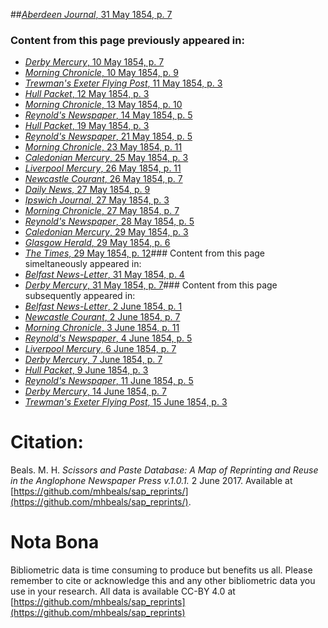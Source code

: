 ##[*Aberdeen Journal*, 31 May 1854, p. 7](https://mhbeals.github.io/sap_html/Aberdeen-Journal/Aberdeen-Journal-31-May-1854-p-7)

### Content from this page previously appeared in:
+ [*Derby Mercury*, 10 May 1854, p. 7](https://mhbeals.github.io/sap_html/Derby-Mercury/Derby-Mercury-10-May-1854-p-7)
+ [*Morning Chronicle*, 10 May 1854, p. 9](https://mhbeals.github.io/sap_html/Morning-Chronicle/Morning-Chronicle-10-May-1854-p-9)
+ [*Trewman's Exeter Flying Post*, 11 May 1854, p. 3](https://mhbeals.github.io/sap_html/Trewman's-Exeter-Flying-Post/Trewman's-Exeter-Flying-Post-11-May-1854-p-3)
+ [*Hull Packet*, 12 May 1854, p. 3](https://mhbeals.github.io/sap_html/Hull-Packet/Hull-Packet-12-May-1854-p-3)
+ [*Morning Chronicle*, 13 May 1854, p. 10](https://mhbeals.github.io/sap_html/Morning-Chronicle/Morning-Chronicle-13-May-1854-p-10)
+ [*Reynold's Newspaper*, 14 May 1854, p. 5](https://mhbeals.github.io/sap_html/Reynold's-Newspaper/Reynold's-Newspaper-14-May-1854-p-5)
+ [*Hull Packet*, 19 May 1854, p. 3](https://mhbeals.github.io/sap_html/Hull-Packet/Hull-Packet-19-May-1854-p-3)
+ [*Reynold's Newspaper*, 21 May 1854, p. 5](https://mhbeals.github.io/sap_html/Reynold's-Newspaper/Reynold's-Newspaper-21-May-1854-p-5)
+ [*Morning Chronicle*, 23 May 1854, p. 11](https://mhbeals.github.io/sap_html/Morning-Chronicle/Morning-Chronicle-23-May-1854-p-11)
+ [*Caledonian Mercury*, 25 May 1854, p. 3](https://mhbeals.github.io/sap_html/Caledonian-Mercury/Caledonian-Mercury-25-May-1854-p-3)
+ [*Liverpool Mercury*, 26 May 1854, p. 11](https://mhbeals.github.io/sap_html/Liverpool-Mercury/Liverpool-Mercury-26-May-1854-p-11)
+ [*Newcastle Courant*, 26 May 1854, p. 7](https://mhbeals.github.io/sap_html/Newcastle-Courant/Newcastle-Courant-26-May-1854-p-7)
+ [*Daily News*, 27 May 1854, p. 9](https://mhbeals.github.io/sap_html/Daily-News/Daily-News-27-May-1854-p-9)
+ [*Ipswich Journal*, 27 May 1854, p. 3](https://mhbeals.github.io/sap_html/Ipswich-Journal/Ipswich-Journal-27-May-1854-p-3)
+ [*Morning Chronicle*, 27 May 1854, p. 7](https://mhbeals.github.io/sap_html/Morning-Chronicle/Morning-Chronicle-27-May-1854-p-7)
+ [*Reynold's Newspaper*, 28 May 1854, p. 5](https://mhbeals.github.io/sap_html/Reynold's-Newspaper/Reynold's-Newspaper-28-May-1854-p-5)
+ [*Caledonian Mercury*, 29 May 1854, p. 3](https://mhbeals.github.io/sap_html/Caledonian-Mercury/Caledonian-Mercury-29-May-1854-p-3)
+ [*Glasgow Herald*, 29 May 1854, p. 6](https://mhbeals.github.io/sap_html/Glasgow-Herald/Glasgow-Herald-29-May-1854-p-6)
+ [*The Times*, 29 May 1854, p. 12](https://mhbeals.github.io/sap_html/The-Times/The-Times-29-May-1854-p-12)### Content from this page simeltaneously appeared in:
+ [*Belfast News-Letter*, 31 May 1854, p. 4](https://mhbeals.github.io/sap_html/Belfast-News-Letter/Belfast-News-Letter-31-May-1854-p-4)
+ [*Derby Mercury*, 31 May 1854, p. 7](https://mhbeals.github.io/sap_html/Derby-Mercury/Derby-Mercury-31-May-1854-p-7)### Content from this page subsequently appeared in:
+ [*Belfast News-Letter*, 2 June 1854, p. 1](https://mhbeals.github.io/sap_html/Belfast-News-Letter/Belfast-News-Letter-2-June-1854-p-1)
+ [*Newcastle Courant*, 2 June 1854, p. 7](https://mhbeals.github.io/sap_html/Newcastle-Courant/Newcastle-Courant-2-June-1854-p-7)
+ [*Morning Chronicle*, 3 June 1854, p. 11](https://mhbeals.github.io/sap_html/Morning-Chronicle/Morning-Chronicle-3-June-1854-p-11)
+ [*Reynold's Newspaper*, 4 June 1854, p. 5](https://mhbeals.github.io/sap_html/Reynold's-Newspaper/Reynold's-Newspaper-4-June-1854-p-5)
+ [*Liverpool Mercury*, 6 June 1854, p. 7](https://mhbeals.github.io/sap_html/Liverpool-Mercury/Liverpool-Mercury-6-June-1854-p-7)
+ [*Derby Mercury*, 7 June 1854, p. 7](https://mhbeals.github.io/sap_html/Derby-Mercury/Derby-Mercury-7-June-1854-p-7)
+ [*Hull Packet*, 9 June 1854, p. 3](https://mhbeals.github.io/sap_html/Hull-Packet/Hull-Packet-9-June-1854-p-3)
+ [*Reynold's Newspaper*, 11 June 1854, p. 5](https://mhbeals.github.io/sap_html/Reynold's-Newspaper/Reynold's-Newspaper-11-June-1854-p-5)
+ [*Derby Mercury*, 14 June 1854, p. 7](https://mhbeals.github.io/sap_html/Derby-Mercury/Derby-Mercury-14-June-1854-p-7)
+ [*Trewman's Exeter Flying Post*, 15 June 1854, p. 3](https://mhbeals.github.io/sap_html/Trewman's-Exeter-Flying-Post/Trewman's-Exeter-Flying-Post-15-June-1854-p-3)
                    
# Citation: 

Beals. M. H. *Scissors and Paste Database: A Map of Reprinting and Reuse in the Anglophone Newspaper Press v.1.0.1.* 2 June 2017. Available at [https://github.com/mhbeals/sap_reprints/](https://github.com/mhbeals/sap_reprints/). 
                    
# Nota Bona

Bibliometric data is time consuming to produce but benefits us all. Please remember to cite or acknowledge this and any other bibliometric data you use in your research. All data is available CC-BY 4.0 at [https://github.com/mhbeals/sap_reprints](https://github.com/mhbeals/sap_reprints)